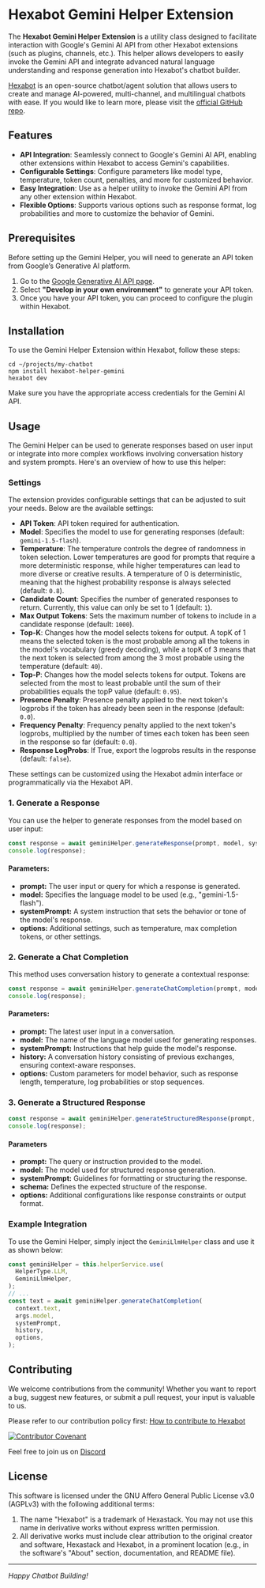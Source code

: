 # Hexabot Gemini Helper Extension

The **Hexabot Gemini Helper Extension** is a utility class designed to facilitate interaction with Google's Gemini AI API from other Hexabot extensions (such as plugins, channels, etc.). This helper allows developers to easily invoke the Gemini API and integrate advanced natural language understanding and response generation into Hexabot's chatbot builder.

[Hexabot](https://hexabot.ai/) is an open-source chatbot/agent solution that allows users to create and manage AI-powered, multi-channel, and multilingual chatbots with ease. If you would like to learn more, please visit the [official GitHub repo](https://github.com/Hexastack/Hexabot/).

## Features

- **API Integration**: Seamlessly connect to Google's Gemini AI API, enabling other extensions within Hexabot to access Gemini's capabilities.
- **Configurable Settings**: Configure parameters like model type, temperature, token count, penalties, and more for customized behavior.
- **Easy Integration**: Use as a helper utility to invoke the Gemini API from any other extension within Hexabot.
- **Flexible Options**: Supports various options such as response format, log probabilities and more to customize the behavior of Gemini.

## Prerequisites

Before setting up the Gemini Helper, you will need to generate an API token from Google’s Generative AI platform.

1. Go to the [Google Generative AI API page](https://ai.google.dev/gemini-api).
2. Select **"Develop in your own environment"** to generate your API token.
3. Once you have your API token, you can proceed to configure the plugin within Hexabot.

## Installation

To use the Gemini Helper Extension within Hexabot, follow these steps:

```
cd ~/projects/my-chatbot
npm install hexabot-helper-gemini
hexabot dev
```

Make sure you have the appropriate access credentials for the Gemini AI API.

## Usage

The Gemini Helper can be used to generate responses based on user input or integrate into more complex workflows involving conversation history and system prompts. Here's an overview of how to use this helper:

### Settings

The extension provides configurable settings that can be adjusted to suit your needs. Below are the available settings:

- **API Token**: API token required for authentication.
- **Model**: Specifies the model to use for generating responses (default: `gemini-1.5-flash`).
- **Temperature**: The temperature controls the degree of randomness in token selection. Lower temperatures are good for prompts that require a more deterministic response, while higher temperatures can lead to more diverse or creative results. A temperature of 0 is deterministic, meaning that the highest probability response is always selected (default: `0.8`).
- **Candidate Count**: Specifies the number of generated responses to return. Currently, this value can only be set to 1 (default: `1`).
- **Max Output Tokens**: Sets the maximum number of tokens to include in a candidate response (default: `1000`).
- **Top-K**: Changes how the model selects tokens for output. A topK of 1 means the selected token is the most probable among all the tokens in the model's vocabulary (greedy decoding), while a topK of 3 means that the next token is selected from among the 3 most probable using the temperature (default: `40`).
- **Top-P**: Changes how the model selects tokens for output. Tokens are selected from the most to least probable until the sum of their probabilities equals the topP value (default: `0.95`).
- **Presence Penalty**: Presence penalty applied to the next token's logprobs if the token has already been seen in the response (default: `0.0`).
- **Frequency Penalty**: Frequency penalty applied to the next token's logprobs, multiplied by the number of times each token has been seen in the response so far (default: `0.0`).
- **Response LogProbs**: If True, export the logprobs results in the response (default: `false`).

These settings can be customized using the Hexabot admin interface or programmatically via the Hexabot API.


### 1. Generate a Response

You can use the helper to generate responses from the model based on user input:

```typescript
const response = await geminiHelper.generateResponse(prompt, model, systemPrompt, options);
console.log(response);
```
#### Parameters:
  - **prompt:** The user input or query for which a response is generated.
  - **model:** Specifies the language model to be used (e.g., "gemini-1.5-flash").
  - **systemPrompt:** A system instruction that sets the behavior or tone of the model's response.
  - **options:** Additional settings, such as temperature, max completion tokens, or other settings.

### 2. Generate a Chat Completion

This method uses conversation history to generate a contextual response:

```typescript
const response = await geminiHelper.generateChatCompletion(prompt, model, systemPrompt, history, options);
console.log(response);
```
#### Parameters: 

- **prompt:** The latest user input in a conversation.
- **model:** The name of the language model used for generating responses.
- **systemPrompt:** Instructions that help guide the model's response.
- **history:** A conversation history consisting of previous exchanges, ensuring context-aware responses.
- **options:** Custom parameters for model behavior, such as response length, temperature, log probabilities or stop sequences.

### 3. Generate a Structured Response

```typescript
const response = await geminiHelper.generateStructuredResponse(prompt, model, systemPrompt, schema, options);
console.log(response);
```

#### Parameters

- **prompt:** The query or instruction provided to the model.
- **model:** The model used for structured response generation.
- **systemPrompt:** Guidelines for formatting or structuring the response.
- **schema:**  Defines the expected structure of the response.
- **options:** Additional configurations like response constraints or output format.

### Example Integration

To use the Gemini Helper, simply inject the `GeminiLlmHelper` class and use it as shown below:

```typescript
const geminiHelper = this.helperService.use(
  HelperType.LLM,
  GeminiLlmHelper,
);
// ...
const text = await geminiHelper.generateChatCompletion(
  context.text,
  args.model,
  systemPrompt,
  history,
  options,
);
```

## Contributing

We welcome contributions from the community! Whether you want to report a bug, suggest new features, or submit a pull request, your input is valuable to us.

Please refer to our contribution policy first: [How to contribute to Hexabot](https://github.com/Hexastack/Hexabot/blob/main/CONTRIBUTING.md)

[![Contributor Covenant](https://img.shields.io/badge/Contributor%20Covenant-2.1-4baaaa.svg)](https://github.com/Hexastack/Hexabot/blob/main/CODE_OF_CONDUCT.md)

Feel free to join us on [Discord](https://discord.gg/rNb9t2MFkG)

## License

This software is licensed under the GNU Affero General Public License v3.0 (AGPLv3) with the following additional terms:

1. The name "Hexabot" is a trademark of Hexastack. You may not use this name in derivative works without express written permission.
2. All derivative works must include clear attribution to the original creator and software, Hexastack and Hexabot, in a prominent location (e.g., in the software's "About" section, documentation, and README file).

---

_Happy Chatbot Building!_

